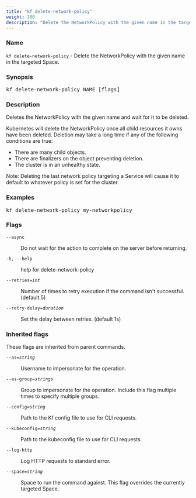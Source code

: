 ```yaml
---
title: "kf delete-network-policy"
weight: 100
description: "Delete the NetworkPolicy with the given name in the targeted Space."
---
```

### Name

<code translate="no">kf delete-network-policy</code> - Delete the NetworkPolicy with the given name in the targeted Space.

### Synopsis

<pre translate="no">kf delete-network-policy NAME [flags]</pre>

### Description

Deletes the NetworkPolicy with the given name and wait for it to be deleted.

Kubernetes will delete the NetworkPolicy once all child resources it owns have been deleted.
Deletion may take a long time if any of the following conditions are true:

* There are many child objects.
* There are finalizers on the object preventing deletion.
* The cluster is in an unhealthy state.

Note: Deleting the last network policy targeting a Service will cause it to
default to whatever policy is set for the cluster.

### Examples

<pre translate="no">
kf delete-network-policy my-networkpolicy</pre>

### Flags

<dl>
<dt><code translate="no">--async</code></dt>
<dd><p>Do not wait for the action to complete on the server before returning.</p>
</dd>
<dt><code translate="no">-h, --help</code></dt>
<dd><p>help for delete-network-policy</p>
</dd>
<dt><code translate="no">--retries=<var translate="no">int</var></code></dt>
<dd><p>Number of times to retry execution if the command isn't successful. (default 5)</p>
</dd>
<dt><code translate="no">--retry-delay=<var translate="no">duration</var></code></dt>
<dd><p>Set the delay between retries. (default 1s)</p>
</dd>
</dl>


### Inherited flags

These flags are inherited from parent commands.

<dl>
<dt><code translate="no">--as=<var translate="no">string</var></code></dt>
<dd><p>Username to impersonate for the operation.</p>
</dd>
<dt><code translate="no">--as-group=<var translate="no">strings</var></code></dt>
<dd><p>Group to impersonate for the operation. Include this flag multiple times to specify multiple groups.</p>
</dd>
<dt><code translate="no">--config=<var translate="no">string</var></code></dt>
<dd><p>Path to the Kf config file to use for CLI requests.</p>
</dd>
<dt><code translate="no">--kubeconfig=<var translate="no">string</var></code></dt>
<dd><p>Path to the kubeconfig file to use for CLI requests.</p>
</dd>
<dt><code translate="no">--log-http</code></dt>
<dd><p>Log HTTP requests to standard error.</p>
</dd>
<dt><code translate="no">--space=<var translate="no">string</var></code></dt>
<dd><p>Space to run the command against. This flag overrides the currently targeted Space.</p>
</dd>
</dl>


